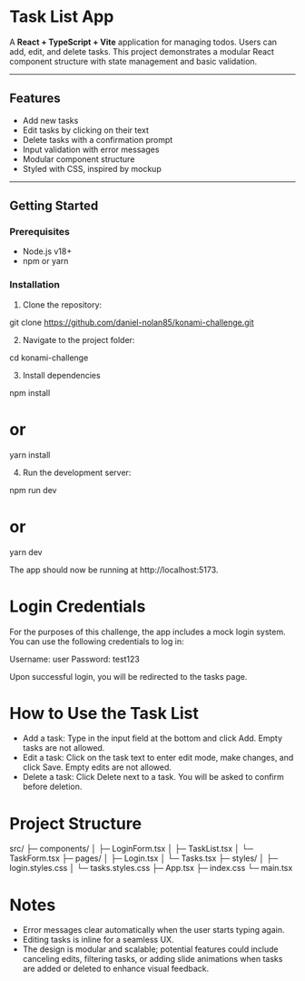 # Task List App

A **React + TypeScript + Vite** application for managing todos. Users can add, edit, and delete tasks. This project demonstrates a modular React component structure with state management and basic validation.

---

## Features

- Add new tasks
- Edit tasks by clicking on their text
- Delete tasks with a confirmation prompt
- Input validation with error messages
- Modular component structure
- Styled with CSS, inspired by mockup

---

## Getting Started

### Prerequisites

- Node.js v18+
- npm or yarn

### Installation

1. Clone the repository:

git clone https://github.com/daniel-nolan85/konami-challenge.git

2. Navigate to the project folder:

cd konami-challenge

3. Install dependencies

npm install

# or

yarn install

4. Run the development server:

npm run dev

# or

yarn dev

The app should now be running at http://localhost:5173.

# Login Credentials

For the purposes of this challenge, the app includes a mock login system. You can use the following credentials to log in:

Username: user
Password: test123

Upon successful login, you will be redirected to the tasks page.

# How to Use the Task List

- Add a task: Type in the input field at the bottom and click Add. Empty tasks are not allowed.
- Edit a task: Click on the task text to enter edit mode, make changes, and click Save. Empty edits are not allowed.
- Delete a task: Click Delete next to a task. You will be asked to confirm before deletion.

# Project Structure

src/
├─ components/
│ ├─ LoginForm.tsx
│ ├─ TaskList.tsx
│ └─ TaskForm.tsx
├─ pages/
│ ├─ Login.tsx
│ └─ Tasks.tsx
├─ styles/
│ ├─ login.styles.css
│ └─ tasks.styles.css
├─ App.tsx
├─ index.css
└─ main.tsx

# Notes

- Error messages clear automatically when the user starts typing again.
- Editing tasks is inline for a seamless UX.
- The design is modular and scalable; potential features could include canceling edits, filtering tasks, or adding slide animations when tasks are added or deleted to enhance visual feedback.
